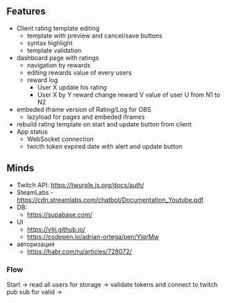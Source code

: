 ## Features

-   Client rating template editing
    -   template with preview and cancel/save buttons
    -   syntax highlight
    -   template validation
-   dashboard page with ratings
    -   navigation by rewards
    -   editing rewards value of every users
    -   reward log
        -   User X update his rating
        -   User X by Y reward change reward V value of user U from N1 to N2
-   embeded iframe version of Rating/Log for OBS
    -   lazyload for pages and embeded iframes
-   rebuild rating template on start and update button from client
-   App status
    -   WebSocket connection
    -   twicth token expired date with alert and update button

## Minds

-   Twitch API: https://twurple.js.org/docs/auth/
-   SteamLabs - https://cdn.streamlabs.com/chatbot/Documentation_Youtube.pdf
-   DB:
    -   https://supabase.com/
-   UI
    -   https://vtii.github.io/
    -   https://codepen.io/adrian-ortega/pen/YjqrMw
-   авторизация
    -   https://habr.com/ru/articles/728072/

### Flow

Start -> read all users for storage -> validate tokens and connect to twitch pub sub for valid ->
